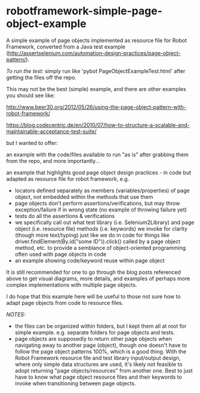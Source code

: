 robotframework-simple-page-object-example
=========================================

A simple example of page objects implemented as resource file for Robot Framework, converted from a Java test example (http://assertselenium.com/automation-design-practices/page-object-pattern/).

*To run the test:* simply run like 'pybot PageObjectExampleTest.html' after getting the files off the repo.

This may not be the best (simple) example, and there are other examples you should see like:

http://www.beer30.org/2012/05/26/using-the-page-object-pattern-with-robot-framework/

https://blog.codecentric.de/en/2010/07/how-to-structure-a-scalable-and-maintainable-acceptance-test-suite/

but I wanted to offer:

an example with the code/files available to run "as is" after grabbing them from the repo, and more importantly...

an example that highlights good page object design practices - in code but adapted as resource file for robot framework, e.g. 
* locators defined separately as members (variables/properties) of page object, not embedded within the methods that use them
* page objects don't perform assertions/verifications, but may throw exception/failure if in wrong state (no example of throwing failure yet)
* tests do all the assertions & verifications
* we specifically call out what test library (i.e. Selenium2Library) and page object (i.e. resource file) methods (i.e. keywords) we invoke for clarity (though more text/typing) just like we do in code for things like driver.findElement(By.id("some ID")).click() called by a page object method, etc. to provide a semblance of object-oriented programming often used with page objects in code
* an example showing code/keyword reuse within page object

It is still recommended for one to go through the blog posts referenced above to get visual diagrams, more details, and examples of perhaps more complex implementations with multiple page objects.

I do hope that this example here will be useful to those not sure how to adapt page objects from code to resource files.

*NOTES:* 

* the files can be organized within folders, but I kept them all at root for simple example. e.g. separate folders for page objects and tests.
* page objects are supposedly to return other page objects when navigating away to another page (object), though one doesn't have to follow the page object patterns 100%, which is a good thing. With the Robot Framework resource file and test library input/output design, where only simple data structures are used, it's likely not feasible to adopt returning "page objects/resources" from another one. Best to just have to know what page object resource files and their keywords to invoke when transitioning between page objects.


